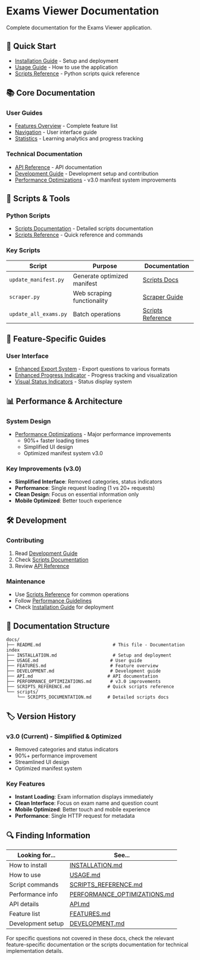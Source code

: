 # Exams Viewer Documentation

Complete documentation for the Exams Viewer application.

## 🚀 Quick Start
- [Installation Guide](INSTALLATION.md) - Setup and deployment
- [Usage Guide](USAGE.md) - How to use the application
- [Scripts Reference](SCRIPTS_REFERENCE.md) - Python scripts quick reference

## 📚 Core Documentation

### User Guides
- [Features Overview](FEATURES.md) - Complete feature list
- [Navigation](NAVIGATION.md) - User interface guide
- [Statistics](STATISTICS.md) - Learning analytics and progress tracking

### Technical Documentation
- [API Reference](API.md) - API documentation
- [Development Guide](DEVELOPMENT.md) - Development setup and contribution
- [Performance Optimizations](PERFORMANCE_OPTIMIZATIONS.md) - v3.0 manifest system improvements

## 🔧 Scripts & Tools

### Python Scripts
- [Scripts Documentation](scripts/SCRIPTS_DOCUMENTATION.md) - Detailed scripts documentation
- [Scripts Reference](SCRIPTS_REFERENCE.md) - Quick reference and commands

### Key Scripts
| Script | Purpose | Documentation |
|--------|---------|---------------|
| `update_manifest.py` | Generate optimized manifest | [Scripts Docs](scripts/SCRIPTS_DOCUMENTATION.md) |
| `scraper.py` | Web scraping functionality | [Scraper Guide](SCRAPER_IMPROVEMENTS.md) |
| `update_all_exams.py` | Batch operations | [Scripts Reference](SCRIPTS_REFERENCE.md) |

## 🎯 Feature-Specific Guides

### User Interface
- [Enhanced Export System](ENHANCED_EXPORT_SYSTEM.md) - Export questions to various formats
- [Enhanced Progress Indicator](ENHANCED_PROGRESS_INDICATOR.md) - Progress tracking and visualization
- [Visual Status Indicators](VISUAL_STATUS_INDICATORS.md) - Status display system

## 📊 Performance & Architecture

### System Design
- [Performance Optimizations](PERFORMANCE_OPTIMIZATIONS.md) - Major performance improvements
  - 90%+ faster loading times
  - Simplified UI design
  - Optimized manifest system v3.0

### Key Improvements (v3.0)
- **Simplified Interface**: Removed categories, status indicators
- **Performance**: Single request loading (1 vs 20+ requests)
- **Clean Design**: Focus on essential information only
- **Mobile Optimized**: Better touch experience

## 🛠️ Development

### Contributing
1. Read [Development Guide](DEVELOPMENT.md)
2. Check [Scripts Documentation](scripts/SCRIPTS_DOCUMENTATION.md)
3. Review [API Reference](API.md)

### Maintenance
- Use [Scripts Reference](SCRIPTS_REFERENCE.md) for common operations
- Follow [Performance Guidelines](PERFORMANCE_OPTIMIZATIONS.md)
- Check [Installation Guide](INSTALLATION.md) for deployment

## 📖 Documentation Structure

```
docs/
├── README.md                           # This file - Documentation index
├── INSTALLATION.md                     # Setup and deployment
├── USAGE.md                           # User guide
├── FEATURES.md                        # Feature overview
├── DEVELOPMENT.md                     # Development guide
├── API.md                            # API documentation
├── PERFORMANCE_OPTIMIZATIONS.md       # v3.0 improvements
├── SCRIPTS_REFERENCE.md              # Quick scripts reference
└── scripts/
    └── SCRIPTS_DOCUMENTATION.md      # Detailed scripts docs
```

## 🏷️ Version History

### v3.0 (Current) - Simplified & Optimized
- Removed categories and status indicators
- 90%+ performance improvement
- Streamlined UI design
- Optimized manifest system

### Key Features
- **Instant Loading**: Exam information displays immediately
- **Clean Interface**: Focus on exam name and question count
- **Mobile Optimized**: Better touch and mobile experience
- **Performance**: Single HTTP request for metadata

## 🔍 Finding Information

| Looking for... | See... |
|----------------|--------|
| How to install | [INSTALLATION.md](INSTALLATION.md) |
| How to use | [USAGE.md](USAGE.md) |
| Script commands | [SCRIPTS_REFERENCE.md](SCRIPTS_REFERENCE.md) |
| Performance info | [PERFORMANCE_OPTIMIZATIONS.md](PERFORMANCE_OPTIMIZATIONS.md) |
| API details | [API.md](API.md) |
| Feature list | [FEATURES.md](FEATURES.md) |
| Development setup | [DEVELOPMENT.md](DEVELOPMENT.md) |

For specific questions not covered in these docs, check the relevant feature-specific documentation or the scripts documentation for technical implementation details.